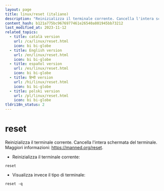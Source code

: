 ```yaml
---
layout: page
title: linux/reset (italiano)
description: "Reinizializza il terminale corrente. Cancella l'intera schermata del terminale."
content_hash: b121a775bc9676977461e26540a801945bb73212
last_modified_at: 2023-11-12
related_topics:
  - title: català version
    url: /ca/linux/reset.html
    icon: bi bi-globe
  - title: English version
    url: /en/linux/reset.html
    icon: bi bi-globe
  - title: español version
    url: /es/linux/reset.html
    icon: bi bi-globe
  - title: हिन्दी version
    url: /hi/linux/reset.html
    icon: bi bi-globe
  - title: polski version
    url: /pl/linux/reset.html
    icon: bi bi-globe
tldri18n_status: 2
---
```

# reset

Reinizializza il terminale corrente. Cancella l'intera schermata del terminale.
Maggiori informazioni: <https://manned.org/reset>.

- Reinizializza il terminale corrente:

`reset`

- Visualizza invece il tipo di terminale:

`reset -q`
